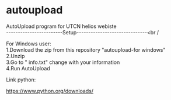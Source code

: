 # autoupload
AutoUpload program for UTCN helios webiste<br />
------------------------Setup------------------------------<br /

For Windows user: 
<br />
1.Download the zip from this repository "autoupload-for windows" <br />
2.Unzip<br />
3.Go to " info.txt" change with your information<br />
4.Run AutoUpload<br />


Link python:

https://www.python.org/downloads/
